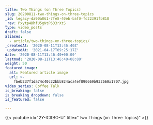```yaml
---
title: Two Things (on Three Topics)
slug: 20200811-two-things-on-three-topics
_id: legacy-da90a061-7fe8-40eb-baf0-fd22391fb818
_rev: Pxytp4DhfU5gNtP633rXtS
type: video_posts
draft: false
aliases:
  - article/two-things-on-three-topics/
_createdAt: '2020-08-11T13:46:40Z'
_updatedAt: '2021-04-17T09:25:17Z'
date: '2020-08-11T13:46:40+00:00'
lastmod: '2020-08-11T13:46:40+00:00'
weight: 50
featured_image:
  alt: Featured article image
  url: >-
    fbeb237f1da74c40c22bbb824aca4ef890669b932560x1707.jpg
video_series: Coffee Talk
is_breaking: false
is_breaking_dropdown: false
is_featured: false

---
```

{{< youtube id="2Y-IClfBO-U" title="Two Things (on Three Topics)" >}}